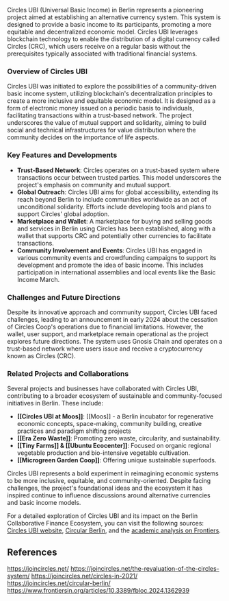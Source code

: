 
Circles UBI (Universal Basic Income) in Berlin represents a pioneering project aimed at establishing an alternative currency system. This system is designed to provide a basic income to its participants, promoting a more equitable and decentralized economic model. Circles UBI leverages blockchain technology to enable the distribution of a digital currency called Circles (CRC), which users receive on a regular basis without the prerequisites typically associated with traditional financial systems.

### Overview of Circles UBI

Circles UBI was initiated to explore the possibilities of a community-driven basic income system, utilizing blockchain's decentralization principles to create a more inclusive and equitable economic model. It is designed as a form of electronic money issued on a periodic basis to individuals, facilitating transactions within a trust-based network. The project underscores the value of mutual support and solidarity, aiming to build social and technical infrastructures for value distribution where the community decides on the importance of life aspects.

### Key Features and Developments

- **Trust-Based Network**: Circles operates on a trust-based system where transactions occur between trusted parties. This model underscores the project's emphasis on community and mutual support.
- **Global Outreach**: Circles UBI aims for global accessibility, extending its reach beyond Berlin to include communities worldwide as an act of unconditional solidarity. Efforts include developing tools and plans to support Circles' global adoption.
- **Marketplace and Wallet**: A marketplace for buying and selling goods and services in Berlin using Circles has been established, along with a wallet that supports CRC and potentially other currencies to facilitate transactions.
- **Community Involvement and Events**: Circles UBI has engaged in various community events and crowdfunding campaigns to support its development and promote the idea of basic income. This includes participation in international assemblies and local events like the Basic Income March.

### Challenges and Future Directions

Despite its innovative approach and community support, Circles UBI faced challenges, leading to an announcement in early 2024 about the cessation of Circles Coop's operations due to financial limitations. However, the wallet, user support, and marketplace remain operational as the project explores future directions. The system uses Gnosis Chain and operates on a trust-based network where users issue and receive a cryptocurrency known as Circles (CRC).

### Related Projects and Collaborations

Several projects and businesses have collaborated with Circles UBI, contributing to a broader ecosystem of sustainable and community-focused initiatives in Berlin. These include:

- **[[Circles UBI at Moos]]**: [[Moos]] - a Berlin incubator for regenerative economic concepts, space-making, community building, creative practices and paradigm shifting projects
- **[[Era Zero Waste]]**: Promoting zero waste, circularity, and sustainability.
- **[[Tiny Farms]] & [[Ubuntu Ecocenter]]**: Focused on organic regional vegetable production and bio-intensive vegetable cultivation.
- **[[Microgreen Garden Coop]]**: Offering unique  sustainable superfoods.

Circles UBI represents a bold experiment in reimagining economic systems to be more inclusive, equitable, and community-oriented. Despite facing challenges, the project's foundational ideas and the ecosystem it has inspired continue to influence discussions around alternative currencies and basic income models.

For a detailed exploration of Circles UBI and its impact on the Berlin Collaborative Finance Ecosystem, you can visit the following sources: [Circles UBI website](https://joincircles.net/), [Circular Berlin](https://joincircles.net/circular-berlin/), and the [academic analysis on Frontiers](https://www.frontiersin.org/articles/10.3389/fbloc.2024.1362939).

## References

https://joincircles.net/
https://joincircles.net/the-revaluation-of-the-circles-system/
https://joincircles.net/circles-in-2021/
https://joincircles.net/circular-berlin/
https://www.frontiersin.org/articles/10.3389/fbloc.2024.1362939